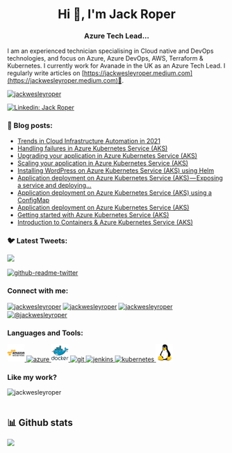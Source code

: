 <h1 align="center">Hi 👋, I'm Jack Roper</h1>
<h3 align="center">Azure Tech Lead...</h3>

I am an experienced technician specialising in Cloud native and DevOps technologies, and focus on Azure, Azure DevOps, AWS, Terraform & Kubernetes. I currently work for Avanade in the UK as an Azure Tech Lead. I regularly write articles on [https://jackwesleyroper.medium.com](https://jackwesleyroper.medium.com)📝.

<p align="left"> <a href="https://twitter.com/jackwesleyroper" target="blank"><img src="https://img.shields.io/twitter/follow/jackwesleyroper?logo=twitter&style=for-the-badge" alt="jackwesleyroper" /></a> </p>

[![Linkedin: Jack Roper](https://img.shields.io/badge/-Jack%20Roper-blue?style=flat-square&logo=Linkedin&logoColor=white&link=https://www.linkedin.com/in/jwroper/)](https://www.linkedin.com/in/jwroper/)

### 📝 Blog posts:
<!-- BLOG-POST-LIST:START -->
- [Trends in Cloud Infrastructure Automation in 2021](https://faun.pub/trends-in-cloud-infrastructure-automation-in-2021-4a47cfd6cbb8?source=rss-f8c0d8b1b817------2)
- [Handling failures in Azure Kubernetes Service &lpar;AKS&rpar;](https://faun.pub/handling-failures-in-azure-kubernetes-service-aks-46cae8d2cc?source=rss-f8c0d8b1b817------2)
- [Upgrading your application in Azure Kubernetes Service &lpar;AKS&rpar;](https://faun.pub/upgrading-your-application-in-azure-kubernetes-service-aks-c67d8fc5c482?source=rss-f8c0d8b1b817------2)
- [Scaling your application in Azure Kubernetes Service &lpar;AKS&rpar;](https://faun.pub/scaling-your-application-in-azure-kubernetes-service-aks-3c33278bf7ae?source=rss-f8c0d8b1b817------2)
- [Installing WordPress on Azure Kubernetes Service &lpar;AKS&rpar; using Helm](https://faun.pub/installing-wordpress-on-azure-kubernetes-service-aks-using-helm-5dfea5ef8d76?source=rss-f8c0d8b1b817------2)
- [Application deployment on Azure Kubernetes Service &lpar;AKS&rpar; — Exposing a service and deploying…](https://faun.pub/application-deployment-on-azure-kubernetes-service-aks-exposing-a-service-and-deploying-523ebae407bc?source=rss-f8c0d8b1b817------2)
- [Application deployment on Azure Kubernetes Service &lpar;AKS&rpar; using a ConfigMap](https://faun.pub/application-deployment-on-azure-kubernetes-service-aks-using-a-configmap-51284d1d5785?source=rss-f8c0d8b1b817------2)
- [Application deployment on Azure Kubernetes Service &lpar;AKS&rpar;](https://faun.pub/application-deployment-on-azure-kubernetes-service-aks-12c5920d4544?source=rss-f8c0d8b1b817------2)
- [Getting started with Azure Kubernetes Service &lpar;AKS&rpar;](https://faun.pub/getting-started-with-azure-kubernetes-service-aks-1b2a58fc4096?source=rss-f8c0d8b1b817------2)
- [Introduction to Containers &amp; Azure Kubernetes Service &lpar;AKS&rpar;](https://faun.pub/introduction-to-containers-azure-kubernetes-service-aks-eca5ae121390?source=rss-f8c0d8b1b817------2)
<!-- BLOG-POST-LIST:END -->



### 🐦 Latest Tweets:


[<img src="https://img.shields.io/badge/-Follow-blue?style=for-the-badge&logo=twitter&logoColor=white"/>](https://twitter.com/jackwesleyroper)


[![github-readme-twitter](https://github-readme-twitter.gazf.vercel.app/api?id=jackwesleyroper&layout=wide)](https://github.com/gazf/github-readme-twitter)

<h3 align="left">Connect with me:</h3>
<p align="left">
<a href="https://dev.to/jackwesleyroper" target="blank"><img align="center" src="https://cdn.jsdelivr.net/npm/simple-icons@3.0.1/icons/dev-dot-to.svg" alt="jackwesleyroper" height="30" width="40" /></a>
<a href="https://twitter.com/jackwesleyroper" target="blank"><img align="center" src="https://raw.githubusercontent.com/rahuldkjain/github-profile-readme-generator/master/src/images/icons/Social/twitter.svg" alt="jackwesleyroper" height="30" width="40" /></a>
<a href="https://linkedin.com/in/jackwesleyroper" target="blank"><img align="center" src="https://raw.githubusercontent.com/rahuldkjain/github-profile-readme-generator/master/src/images/icons/Social/linked-in-alt.svg" alt="jackwesleyroper" height="30" width="40" /></a>
<a href="https://medium.com/@jackwesleyroper" target="blank"><img align="center" src="https://raw.githubusercontent.com/rahuldkjain/github-profile-readme-generator/master/src/images/icons/Social/medium.svg" alt="@jackwesleyroper" height="30" width="40" /></a>
</p>

<h3 align="left">Languages and Tools:</h3>
<p align="left"> <a href="https://aws.amazon.com" target="_blank"> <img src="https://raw.githubusercontent.com/devicons/devicon/master/icons/amazonwebservices/amazonwebservices-original-wordmark.svg" alt="aws" width="40" height="40"/> </a> <a href="https://azure.microsoft.com/en-in/" target="_blank"> <img src="https://www.vectorlogo.zone/logos/microsoft_azure/microsoft_azure-icon.svg" alt="azure" width="40" height="40"/> </a> <a href="https://www.docker.com/" target="_blank"> <img src="https://raw.githubusercontent.com/devicons/devicon/master/icons/docker/docker-original-wordmark.svg" alt="docker" width="40" height="40"/> </a> <a href="https://git-scm.com/" target="_blank"> <img src="https://www.vectorlogo.zone/logos/git-scm/git-scm-icon.svg" alt="git" width="40" height="40"/> </a> <a href="https://www.jenkins.io" target="_blank"> <img src="https://www.vectorlogo.zone/logos/jenkins/jenkins-icon.svg" alt="jenkins" width="40" height="40"/> </a> <a href="https://kubernetes.io" target="_blank"> <img src="https://www.vectorlogo.zone/logos/kubernetes/kubernetes-icon.svg" alt="kubernetes" width="40" height="40"/> </a> <a href="https://www.linux.org/" target="_blank"> <img src="https://raw.githubusercontent.com/devicons/devicon/master/icons/linux/linux-original.svg" alt="linux" width="40" height="40"/> </a> </p>

<h3 align="left">Like my work?</h3>
<p><a href="https://www.buymeacoffee.com/jackwesleyroper"> <img align="left" src="https://cdn.buymeacoffee.com/buttons/v2/default-yellow.png" height="50" width="210" alt="jackwesleyroper" /></a></p><br><br>

## 📊 Github stats
<p >
  <img align="left" src="https://github-readme-stats.vercel.app/api?username=jackwesleyroper&show_icons=true&bg_color=ffea00&title_color=000000&text_color=000000&icon_color=ff0000&hide_border=true&count_private=true" />
</p>

</br>
</br>
</br>
</br>
</br>
</br>
</br>
</br>
</br>